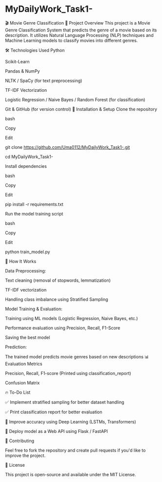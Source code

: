 # MyDailyWork_Task1-
🎬 Movie Genre Classification
📌 Project Overview
This project is a Movie Genre Classification System that predicts the genre of a movie based on its description. It utilizes Natural Language Processing (NLP) techniques and Machine Learning models to classify movies into different genres.

🛠 Technologies Used
Python

Scikit-Learn

Pandas & NumPy

NLTK / SpaCy (for text preprocessing)

TF-IDF Vectorization

Logistic Regression / Naive Bayes / Random Forest (for classification)


Git & GitHub (for version control)
🔧 Installation & Setup
Clone the repository

bash

Copy

Edit

git clone https://github.com/Uma0112/MyDailyWork_Task1-.git

cd MyDailyWork_Task1-

Install dependencies

bash

Copy

Edit

pip install -r requirements.txt

Run the model training script

bash

Copy

Edit

python train_model.py


🚀 How It Works

Data Preprocessing:

Text cleaning (removal of stopwords, lemmatization)

TF-IDF vectorization

Handling class imbalance using Stratified Sampling


Model Training & Evaluation:

Training using ML models (Logistic Regression, Naive Bayes, etc.)

Performance evaluation using Precision, Recall, F1-Score

Saving the best model


Prediction:

The trained model predicts movie genres based on new descriptions
📊 Evaluation Metrics

Precision, Recall, F1-score (Printed using classification_report)

Confusion Matrix


🔥 To-Do List

✅ Implement stratified sampling for better dataset handling

✅ Print classification report for better evaluation

🔲 Improve accuracy using Deep Learning (LSTMs, Transformers)

🔲 Deploy model as a Web API using Flask / FastAPI


📌 Contributing

Feel free to fork the repository and create pull requests if you'd like to improve the project.

📜 License

This project is open-source and available under the MIT License.
